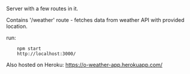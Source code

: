 Server with a few routes in it.

Contains '/weather' route - fetches data from weather API with provided location.

run:

```
    npm start
    http://localhost:3000/
```

Also hosted on Heroku: https://o-weather-app.herokuapp.com/
